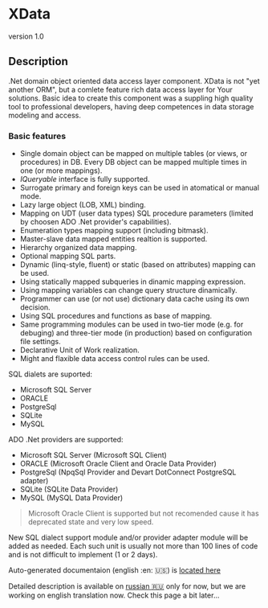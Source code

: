 XData
======
version 1.0
## Description
.Net domain object oriented data access layer component. XData is not "yet another ORM", but а comlete feature rich data access layer for Your solutions. Basic idea to create this component was a suppling high quality tool to professional developers, having deep competences in data storage modeling and access.
### Basic features
* Single domain object can be mapped on multiple tables (or views, or procedures) in DB. Every DB object can be mapped multiple times in one (or more mappings).
* _IQueryable_ interface is fully supported.
* Surrogate primary and foreign keys can be used in atomatical or manual mode.
* Lazy large object (LOB, XML) binding.
* Mapping on UDT (user data types) SQL procedure parameters (limited by choosen ADO .Net provider's capabilities).
* Enumeration types mapping support (including bitmask).
* Master-slave data mapped entities realtion is supported.
* Hierarchy organized data mapping.
* Optional mapping SQL parts.
* Dynamic (linq-style, fluent) or static (based on attributes) mapping can be used.
* Using statically mapped subqueries in dinamic mapping expression.
* Using mapping variables can change query structure dinamically.
* Programmer can use (or not use) dictionary data cache using its own decision.
* Using SQL procedures and functions as base of mapping.
* Same programming modules can be used in two-tier mode (e.g. for debuging) and three-tier mode (in production) based on configuration file settings.
* Declarative Unit of Work realization.
* Might and flaxible data access control rules can be used.

SQL dialets are suported:
* Microsoft SQL Server
* ORACLE
* PostgreSql
* SQLite
* MySQL

ADO .Net providers are supported:
* Microsoft SQL Server (Microsoft SQL Client)
* ORACLE (Microsoft Oracle Client and Oracle Data Provider)
* PostgreSql (NpqSql Provider and Devart DotConnect PostgreSQL adapter)
* SQLite (SQLite Data Provider)
* MySQL (MySQL Data Provider)

> Microsoft Oracle Client is supported but not recomended cause it has deprecated state and very low speed.

New SQL dialect support module and/or provider adapter module will be added as needed. Each such unit is usually not more than 100 lines of code and is not difficult to implement (1 or 2 days).

Auto-generated documentaion (english :en: :us:) is [located here](https://htmlpreview.github.io/?https://github.com/mickfierte/XData/blob/master/docs/html/index.html)

Detailed description is available on [russian :ru:](./docs/ru/common.md) only for now, but we are working on english translation now. Check this page a bit later...

<!-- Detailed description available on [english :uk: :us:](./docs/en/common.md) and [russian :ru:](./docs/ru/common.md) languages. -->
